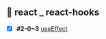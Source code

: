 ## 💫 react _ react-hooks
- [x] **#2-0~3** [useEffect](https://github.com/gay0ung/react_note/commit/6724abd0f24e3f32856d448053c11cdef5259acf)

